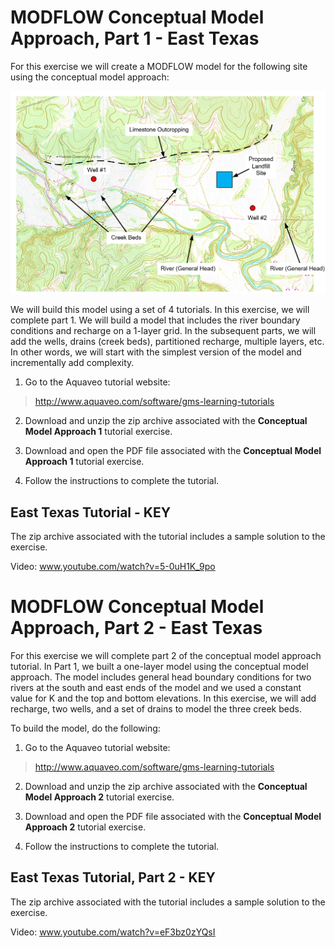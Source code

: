 # MODFLOW Conceptual Model Approach, Part 1 - East Texas

For this exercise we will create a MODFLOW model for the following site using the conceptual model approach:

![mapwithbcs.jpg](mapwithbcs.jpg)

We will build this model using a set of 4 tutorials. In this exercise, we will complete part 1. We will build a model that includes the river boundary conditions and recharge on a 1-layer grid. In the subsequent parts, we will add the wells, drains (creek beds), partitioned recharge, multiple layers, etc. In other words, we will start with the simplest version of the model and incrementally add complexity.

1) Go to the Aquaveo tutorial website:

>[<u>http://www.aquaveo.com/software/gms-learning-tutorials</u>](https://byu-ce547.readthedocs.io/en/latest/unit3/03_study_pt3/learning-tutorials.htm)

2) Download and unzip the zip archive associated with the **Conceptual Model Approach 1** tutorial exercise.

3) Download and open the PDF file associated with the **Conceptual Model Approach 1** tutorial exercise.

4) Follow the instructions to complete the tutorial.

## East Texas Tutorial - KEY

The zip archive associated with the tutorial includes a sample solution to the exercise.

Video: [<u>www.youtube.com/watch?v=5-0uH1K_9po</u>](https://www.youtube.com/watch?v=5-0uH1K_9po)

# MODFLOW Conceptual Model Approach, Part 2 - East Texas

For this exercise we will complete part 2 of the conceptual model approach tutorial. In Part 1, we built a one-layer model using the conceptual model approach. The model includes general head boundary conditions for two rivers at the south and east ends of the model and we used a constant value for K and the top and bottom elevations. In this exercise, we will add recharge, two wells, and a set of drains to model the three creek beds.

To build the model, do the following:

1) Go to the Aquaveo tutorial website:

>[<u>http://www.aquaveo.com/software/gms-learning-tutorials</u>](https://byu-ce547.readthedocs.io/en/latest/unit3/03_study_pt3/learning-tutorials.htm)

2) Download and unzip the zip archive associated with the **Conceptual Model Approach 2** tutorial exercise.

3) Download and open the PDF file associated with the **Conceptual Model Approach 2** tutorial exercise.

4) Follow the instructions to complete the tutorial.

## East Texas Tutorial, Part 2 - KEY

The zip archive associated with the tutorial includes a sample solution to the exercise.

Video: [<u>www.youtube.com/watch?v=eF3bz0zYQsI</u>](https://www.youtube.com/watch?v=eF3bz0zYQsI)

 

 

 

 

 


